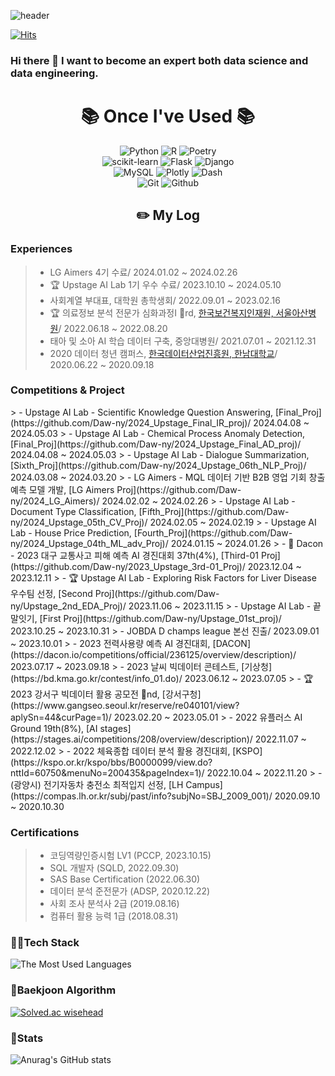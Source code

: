 ![header](https://capsule-render.vercel.app/api?type=Waving&color=timeGradient)

[![Hits](https://hits.seeyoufarm.com/api/count/incr/badge.svg?url=https%3A%2F%2Fgithub.com%2FDaw-ny&count_bg=%2379C83D&title_bg=%23555555&icon=&icon_color=%23E7E7E7&title=hits&edge_flat=false)](https://hits.seeyoufarm.com)

### Hi there 👋 I want to become an expert both data science and data engineering.

<div align=center><h1>📚 Once I've Used 📚</h1></div>


<div align=center> 
  <img alt="Python" src ="https://img.shields.io/badge/Python-3776AB.svg?&style=plastic&logo=Python&logoColor=white"/>
  <img alt="R" src ="https://img.shields.io/badge/R-276DC3.svg?&style=plastic&logo=R&logoColor=white"/>
  <img alt="Poetry" src ="https://img.shields.io/badge/Poetry-60A5FA.svg?&style=plastic&logo=Poetry&logoColor=white"/>
  </br>
  
  <img alt="scikit-learn" src ="https://img.shields.io/badge/scikit learn-F7931E.svg?&style=plastic&logo=scikit-learn&logoColor=white"/>
  <img alt="Flask" src ="https://img.shields.io/badge/Flask-000000.svg?&style=plastic&logo=Flask&logoColor=white"/>
  <img alt="Django" src ="https://img.shields.io/badge/Django-092E20.svg?&style=plastic&logo=Django&logoColor=white"/>
  </br>
  
  <img alt="MySQL" src ="https://img.shields.io/badge/MySQL-4479A1.svg?&style=plastic&logo=MySQL&logoColor=white"/>
  <img alt="Plotly" src ="https://img.shields.io/badge/Plotly-3F4F75.svg?&style=plastic&logo=Plotly&logoColor=white"/>
  <img alt="Dash" src ="https://img.shields.io/badge/Dash-008DE4.svg?&style=plastic&logo=Dash&logoColor=white"/>
  </br>

  <img alt="Git" src ="https://img.shields.io/badge/Git-F05032.svg?&style=plastic&logo=Git&logoColor=white"/>
  <img alt="Github" src ="https://img.shields.io/badge/Github-181717.svg?&style=plastic&logo=Github&logoColor=white"/>
  </br>
</div>

<div align="center"><h2>✏️ My Log </h2></div>

<h3> Experiences </h3>

> - LG Aimers 4기 수료/ 2024.01.02 ~ 2024.02.26
> - 🏆 Upstage AI Lab 1기 우수 수료/ 2023.10.10 ~ 2024.05.10
> - 사회계열 부대표, 대학원 총학생회/ 2022.09.01 ~ 2023.02.16
> - 🏆 의료정보 분석 전문가 심화과정I 🥉rd, [한국보건복지인재원, 서울아산병원](https://www.amc.seoul.kr/asan/academy/event/eventDetail.do?eventId=1269)/ 2022.06.18 ~ 2022.08.20
> - 태아 및 소아 AI 학습 데이터 구축, 중앙대병원/ 2021.07.01 ~ 2021.12.31
> - 2020 데이터 청년 캠퍼스, [한국데이터산업진흥원, 한남대학교](https://sanhak.chungbuk.ac.kr/bbs/board.php?bo_table=8101&wr_id=453&page=18)/ 2020.06.22 ~ 2020.09.18

<h3> Competitions & Project </h3>
> - Upstage AI Lab - Scientific Knowledge Question Answering, [Final_Proj](https://github.com/Daw-ny/2024_Upstage_Final_IR_proj)/ 2024.04.08 ~ 2024.05.03
> - Upstage AI Lab - Chemical Process Anomaly Detection, [Final_Proj](https://github.com/Daw-ny/2024_Upstage_Final_AD_proj)/ 2024.04.08 ~ 2024.05.03
> - Upstage AI Lab - Dialogue Summarization, [Sixth_Proj](https://github.com/Daw-ny/2024_Upstage_06th_NLP_Proj)/ 2024.03.08 ~ 2024.03.20
> - LG Aimers - MQL 데이터 기반 B2B 영업 기회 창출 예측 모델 개발, [LG Aimers Proj](https://github.com/Daw-ny/2024_LG_Aimers)/ 2024.02.02 ~ 2024.02.26
> - Upstage AI Lab - Document Type Classification, [Fifth_Proj](https://github.com/Daw-ny/2024_Upstage_05th_CV_Proj)/ 2024.02.05 ~ 2024.02.19
> - Upstage AI Lab - House Price Prediction, [Fourth_Proj](https://github.com/Daw-ny/2024_Upstage_04th_ML_adv_Proj)/ 2024.01.15 ~ 2024.01.26
> - 🥈 Dacon - 2023 대구 교통사고 피해 예측 AI 경진대회 37th(4%), [Third-01 Proj](https://github.com/Daw-ny/2023_Upstage_3rd-01_Proj)/ 2023.12.04 ~ 2023.12.11
> - 🏆 Upstage AI Lab - Exploring Risk Factors for Liver Disease 우수팀 선정, [Second Proj](https://github.com/Daw-ny/Upstage_2nd_EDA_Proj)/ 2023.11.06 ~ 2023.11.15
> - Upstage AI Lab - 끝말잇기, [First Proj](https://github.com/Daw-ny/Upstage_01st_proj)/ 2023.10.25 ~ 2023.10.31
> - JOBDA D champs league 본선 진출/ 2023.09.01 ~ 2023.10.01
> - 2023 전력사용량 예측 AI 경진대회, [DACON](https://dacon.io/competitions/official/236125/overview/description)/ 2023.07.17 ~ 2023.09.18
> - 2023 날씨 빅데이터 콘테스트, [기상청](https://bd.kma.go.kr/contest/info_01.do)/ 2023.06.12 ~ 2023.07.05
> - 🏆 2023 강서구 빅데이터 활용 공모전 🥈nd, [강서구청](https://www.gangseo.seoul.kr/reserve/re040101/view?aplySn=44&curPage=1)/ 2023.02.20 ~ 2023.05.01
> - 2022 유플러스 AI Ground 19th(8%), [AI stages](https://stages.ai/competitions/208/overview/description)/ 2022.11.07 ~ 2022.12.02
> - 2022 체육종합 데이터 분석 활용 경진대회, [KSPO](https://kspo.or.kr/kspo/bbs/B0000099/view.do?nttId=60750&menuNo=200435&pageIndex=1)/ 2022.10.04 ~ 2022.11.20
> - (광양시) 전기자동차 충전소 최적입지 선정, [LH Campus](https://compas.lh.or.kr/subj/past/info?subjNo=SBJ_2009_001)/ 2020.09.10 ~ 2020.10.30

<h3> Certifications </h3>

> - 코딩역량인증시험 LV1 (PCCP, 2023.10.15)
> - SQL 개발자 (SQLD, 2022.09.30)
> - SAS Base Certification (2022.06.30)
> - 데이터 분석 준전문가 (ADSP, 2020.12.22)
> - 사회 조사 분석사 2급 (2019.08.16)
> - 컴퓨터 활용 능력 1급 (2018.08.31)


<h3> 🚴‍♂️Tech Stack </h3>

![The Most Used Languages](https://github-readme-stats.vercel.app/api/top-langs/?username=Daw-ny&layout=compact)

<h3> 🏅Baekjoon Algorithm </h3>

[![Solved.ac 
wisehead](http://mazassumnida.wtf/api/v2/generate_badge?boj=wisehead)](https://solved.ac/wisehead)

<h3> 🧴Stats </h3>

![Anurag's GitHub stats](https://github-readme-stats.vercel.app/api?username=Daw-ny&show_icons=true&theme=highcontrast)
